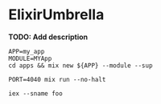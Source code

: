 # ElixirUmbrella

**TODO: Add description**

```
APP=my_app
MODULE=MYApp
cd apps && mix new ${APP} --module --sup
```

```
PORT=4040 mix run --no-halt
```

```
iex --sname foo
```
